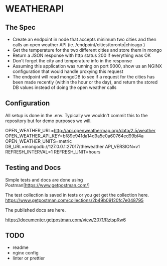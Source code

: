 # WEATHERAPI

## The Spec

* Create an endpoint in node that accepts minimum two cities and then calls an open weather API (ie. /endpoint/cities/toronto|chicago )
* Get the temperature for the two different cities and store them in mongo
* Return a JSON response with http status 200 if everything was OK
* Don't forget the city and temperature info in the response
* Assuming this application was running on port 9000, show us an NGINX configuration that would handle proxying this request
* The endpoint will read mongoDB to see if a request for the cities has been made recently (within the hour or the day), and return the stored DB values instead of doing the open weather calls

## Configuration

All setup is done in the .env. Typically we wouldn't commit this to the repository but for demo purposes we will.

OPEN_WEATHER_URL=http://api.openweathermap.org/data/2.5/weather
OPEN_WEATHER_API_KEY=bf89e941da14d9a5e0a60764ed99bf4a
OPEN_WEATHER_UNITS=metric
DB_URL=mongodb://127.0.0.1:27017/theweather
API_VERSION=v1
REFRESH_INTERVAL=1
REFRESH_UNIT=hours

## Testing and Docs

Simple tests and docs are done using Postman[https://www.getpostman.com/]

The test collection is saved in tests or you get get the collection here.
https://www.getpostman.com/collections/2b49b09120fc7e048795

The published docs are here.

https://documenter.getpostman.com/view/2071/RztspRw6



## TODO

* readme
* nginx config
* linter or prettier